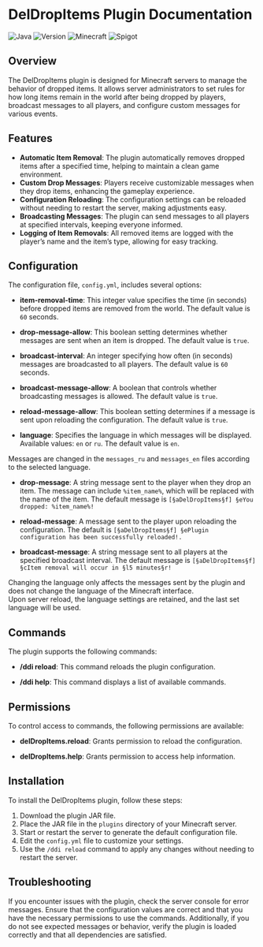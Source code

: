 # DelDropItems Plugin Documentation
![Java](https://img.shields.io/badge/Java-17-red?style=flat)
![Version](https://img.shields.io/badge/Version-v1.1.2-blue?style=flat)
![Minecraft](https://img.shields.io/badge/Minecraft-1.12+-green?style=flat)
![Spigot](https://img.shields.io/badge/Downloads-400+-yellow?style=flat)

## Overview

The DelDropItems plugin is designed for Minecraft servers to manage the behavior of dropped items. It allows server administrators to set rules for how long items remain in the world after being dropped by players, broadcast messages to all players, and configure custom messages for various events.

## Features

- **Automatic Item Removal**: The plugin automatically removes dropped items after a specified time, helping to maintain a clean game environment.
- **Custom Drop Messages**: Players receive customizable messages when they drop items, enhancing the gameplay experience.
- **Configuration Reloading**: The configuration settings can be reloaded without needing to restart the server, making adjustments easy.
- **Broadcasting Messages**: The plugin can send messages to all players at specified intervals, keeping everyone informed.
- **Logging of Item Removals**: All removed items are logged with the player’s name and the item’s type, allowing for easy tracking.

## Configuration

The configuration file, `config.yml`, includes several options:

- **item-removal-time**: This integer value specifies the time (in seconds) before dropped items are removed from the world. The default value is `60` seconds.
    
- **drop-message-allow**: This boolean setting determines whether messages are sent when an item is dropped. The default value is `true`.
    
- **broadcast-interval**: An integer specifying how often (in seconds) messages are broadcasted to all players. The default value is `60` seconds.
    
- **broadcast-message-allow**: A boolean that controls whether broadcasting messages is allowed. The default value is `true`.
    
- **reload-message-allow**: This boolean setting determines if a message is sent upon reloading the configuration. The default value is `true`.
    
- **language**: Specifies the language in which messages will be displayed. Available values: `en` or `ru`. The default value is `en`.

Messages are changed in the `messages_ru` and `messages_en` files according to the selected language.

- **drop-message**: A string message sent to the player when they drop an item. The message can include `%item_name%`, which will be replaced with the name of the item. The default message is `[§aDelDropItems§f] §eYou dropped: %item_name%!`
    
- **reload-message**: A message sent to the player upon reloading the configuration. The default is `[§aDelDropItems§f] §ePlugin configuration has been successfully reloaded!.`
    
- **broadcast-message**: A string message sent to all players at the specified broadcast interval. The default message is `[§aDelDropItems§f] §cItem removal will occur in §l5 minutes§r!`

Changing the language only affects the messages sent by the plugin and does not change the language of the Minecraft interface.  
Upon server reload, the language settings are retained, and the last set language will be used.

## Commands

The plugin supports the following commands:

- **/ddi reload**: This command reloads the plugin configuration.
    
- **/ddi help**: This command displays a list of available commands.

## Permissions

To control access to commands, the following permissions are available:

- **delDropItems.reload**: Grants permission to reload the configuration.
    
- **delDropItems.help**: Grants permission to access help information.

## Installation

To install the DelDropItems plugin, follow these steps:

1. Download the plugin JAR file.
2. Place the JAR file in the `plugins` directory of your Minecraft server.
3. Start or restart the server to generate the default configuration file.
4. Edit the `config.yml` file to customize your settings.
5. Use the `/ddi reload` command to apply any changes without needing to restart the server.

## Troubleshooting

If you encounter issues with the plugin, check the server console for error messages. Ensure that the configuration values are correct and that you have the necessary permissions to use the commands. Additionally, if you do not see expected messages or behavior, verify the plugin is loaded correctly and that all dependencies are satisfied.

